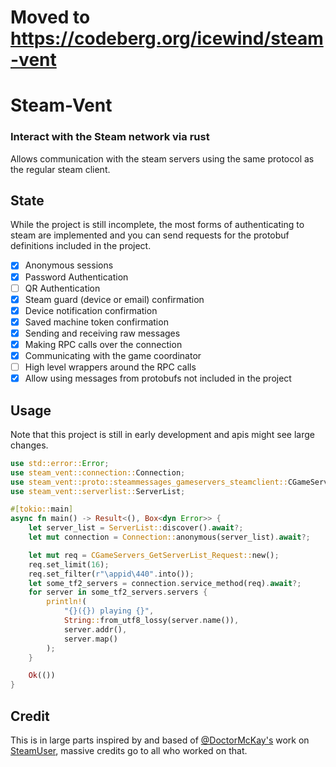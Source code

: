 # Moved to https://codeberg.org/icewind/steam-vent

# Steam-Vent

### Interact with the Steam network via rust

Allows communication with the steam servers using the same protocol as the regular steam client.

## State

While the project is still incomplete, the most forms of authenticating to steam are implemented and you can send
requests for the protobuf definitions included in the project.

- [x] Anonymous sessions
- [x] Password Authentication
- [ ] QR Authentication
- [x] Steam guard (device or email) confirmation
- [x] Device notification confirmation
- [x] Saved machine token confirmation
- [x] Sending and receiving raw messages
- [x] Making RPC calls over the connection
- [x] Communicating with the game coordinator
- [ ] High level wrappers around the RPC calls
- [x] Allow using messages from protobufs not included in the project

## Usage

Note that this project is still in early development and apis might see large changes.

```rust
use std::error::Error;
use steam_vent::connection::Connection;
use steam_vent::proto::steammessages_gameservers_steamclient::CGameServers_GetServerList_Request;
use steam_vent::serverlist::ServerList;

#[tokio::main]
async fn main() -> Result<(), Box<dyn Error>> {
    let server_list = ServerList::discover().await?;
    let mut connection = Connection::anonymous(server_list).await?;

    let mut req = CGameServers_GetServerList_Request::new();
    req.set_limit(16);
    req.set_filter(r"\appid\440".into());
    let some_tf2_servers = connection.service_method(req).await?;
    for server in some_tf2_servers.servers {
        println!(
            "{}({}) playing {}",
            String::from_utf8_lossy(server.name()),
            server.addr(),
            server.map()
        );
    }

    Ok(())
}
```

## Credit

This is in large parts inspired by and based of [@DoctorMcKay's](https://github.com/DoctorMcKay) work
on [SteamUser](https://github.com/DoctorMcKay/node-steam-user/),
massive credits go to all who worked on that.
